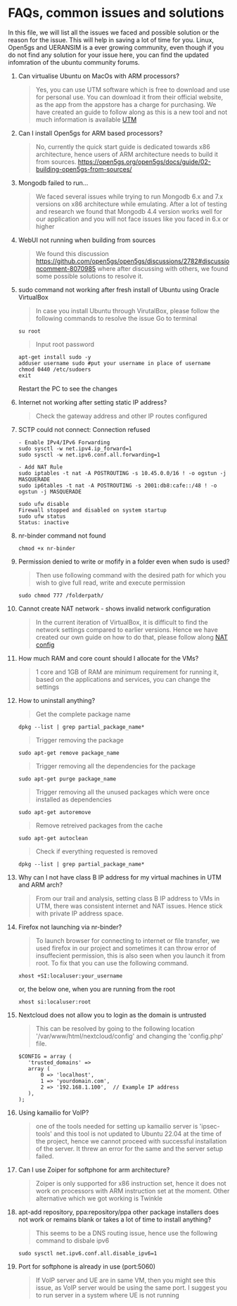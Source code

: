 # FAQs, common issues and solutions

In this file, we will list all the issues we faced and possible solution or the reason for the issue. This will help in saving a lot of time for you.
Linux, Open5gs and UERANSIM is a ever growing community, even though if you do not find any solution for your issue here, you can find the updated infomration of the ubuntu community forums.

1. Can virtualise Ubuntu on MacOs with ARM processors?
   > Yes, you can use UTM software which is free to download and use for personal use. You can download it from their official website, as the app from the appstore has a charge for purchasing. We have created an guide to follow along as this is a new tool and not much information is available
   [UTM](https://github.com/FRA-UAS/mobcomwise23-24-team_entropy/blob/main/documentation/Install_Ubuntu_on_Mac.md)
   
3. Can I install Open5gs for ARM based processors?
   > No, currently the quick start guide is dedicated towards x86 architecture, hence users of ARM architecture needs to build it from sources.
   https://open5gs.org/open5gs/docs/guide/02-building-open5gs-from-sources/
4. Mongodb failed to run...
   > We faced several issues while trying to run Mongodb 6.x and 7.x versions on x86 architecture while emulating. After a lot of testing and research we found that Mongodb 4.4 version works well for our application and you will not face issues like you faced in 6.x or higher

5. WebUI not running when building from sources
   > We found this discussion https://github.com/open5gs/open5gs/discussions/2782#discussioncomment-8070985 where after discussing with others, we found some possible solutions to resolve it.

6. sudo command not working after fresh install of Ubuntu using Oracle VirtualBox
   > In case you install Ubuntu through VirutalBox, please follow the following commands to resolve the issue
     Go to terminal
   ```console
   su root
   ```
   > Input root password
   ```console
   apt-get install sudo -y
   adduser username sudo #put your username in place of username
   chmod 0440 /etc/sudoers
   exit
   ```
   Restart the PC to see the changes

7. Internet not working after setting static IP address?
   > Check the gateway address and other IP routes configured

8. SCTP could not connect: Connection refused
   ```console
   - Enable IPv4/IPv6 Forwarding
   sudo sysctl -w net.ipv4.ip_forward=1
   sudo sysctl -w net.ipv6.conf.all.forwarding=1

   - Add NAT Rule
   sudo iptables -t nat -A POSTROUTING -s 10.45.0.0/16 ! -o ogstun -j MASQUERADE
   sudo ip6tables -t nat -A POSTROUTING -s 2001:db8:cafe::/48 ! -o ogstun -j MASQUERADE

   sudo ufw disable
   Firewall stopped and disabled on system startup
   sudo ufw status
   Status: inactive
   ```
9. nr-binder command not found
    ```console
    chmod +x nr-binder
    ```

10. Permission denied to write or mofify in a folder even when sudo is used?
    > Then use following command with the desired path for which you wish to give full read, write and execute permission
    ```console
    sudo chmod 777 /folderpath/
    ```

11. Cannot create NAT network - shows invalid network configuration
    > In the current iteration of VirtualBox, it is difficult to find the network settings compared to earlier versions. Hence we have created our own guide on how to do that, please follow along
    [NAT config](https://github.com/FRA-UAS/mobcomwise23-24-team_entropy/blob/main/documentation/Creating_NAT_in_Virtualbox.md)

12. How much RAM and core count should I allocate for the VMs?
    > 1 core and 1GB of RAM are minimum requirement for running it, based on the applications and services, you can change the settings

13. How to uninstall anything?
    > Get the complete package name
    ```console
    dpkg --list | grep partial_package_name*
    ```
    > Trigger removing the package
    ```console
    sudo apt-get remove package_name
    ```
    > Trigger removing all the dependencies for the package
    ```console
    sudo apt-get purge package_name
    ```
    > Trigger removing all the unused packages which were once installed as dependencies
    ```console
    sudo apt-get autoremove
    ```
    > Remove retreived packages from the cache
    ```console
    sudo apt-get autoclean
    ```
    > Check if everything requested is removed
    ```console
    dpkg --list | grep partial_package_name*
    ```

14. Why can I not have class B IP address for my virtual machines in UTM and ARM arch?
    > From our trail and analysis, setting class B IP address to VMs in UTM, there was consistent internet and NAT issues. Hence stick with private IP address space.

15. Firefox not launching via nr-binder?
    > To launch browser for connecting to internet or file transfer, we used firefox in our project and sometimes it can throw error of insuffecient permission, this is also seen when you launch it from root. To fix that you can use the following command.
    ```console
    xhost +SI:localuser:your_username
    ```
    or, the below one, when you are running from the root
    ```console
    xhost si:localuser:root
    ```

16. Nextcloud does not allow you to login as the domain is untrusted
    > This can be resolved by going to the following location '/var/www/html/nextcloud/config' and changing the 'config.php' file.
    ```console
    $CONFIG = array (
       'trusted_domains' => 
       array (
           0 => 'localhost',
           1 => 'yourdomain.com',
           2 => '192.168.1.100',  // Example IP address
       ),
    );
    ```

17. Using kamailio for VoIP?
    > one of the tools needed for setting up kamailio server is 'ipsec-tools' and this tool is not updated to Ubuntu 22.04 at the time of the project, hence we cannot proceed with successful installation of the server. It threw an error for the same and the server setup failed.

18. Can I use Zoiper for softphone for arm architecture?
    > Zoiper is only supported for x86 instruction set, hence it does not work on processors with ARM instruction set at the moment. Other alternative which we got working is Twinkle

19. apt-add repository, ppa:repository/ppa other package installers does not work or remains blank or takes a lot of time to install anything?
    > This seems to be a DNS routing issue, hence use the following command to disbale ipv6
    ```console
    sudo sysctl net.ipv6.conf.all.disable_ipv6=1
    ```

20. Port for softphone is already in use (port:5060)
    > If VoIP server and UE are in same VM, then you might see this issue, as VoIP server would be using the same port. I suggest you to run server in a system where UE is not running

